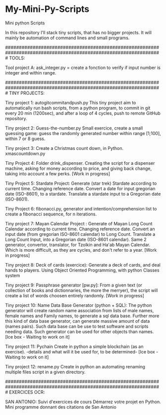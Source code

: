 # My-Mini-Py-Scripts
Mini python Scripts

In this repository I'll stack tiny scripts, that has no bigger projects. It will mainly be automation of command lines and small programs.

#################################################################################################################
TOOLS:

Tool project A: ask_integer.py = create a fonction to verify if input number is integer and within range.

#################################################################################################################
TINY PROJECTS:

Tiny project 1: autogitcommitandpush.py
This tiny project aim to automatically run bash scripts, from a python program, to commit in git every 20 min (1200sec), and after a loop of 4 cycles, push to remote GitHub repository.

Tiny project 2: Guess-the-number.py
Small exercice, create a small guessing game: guess the randomly generated number within range [1;100], within 7 or 8 guess.

Tiny project 3: Create a Christmas count down, in Python. xmascountdown.py

Tiny Project 4: Folder drink_dispenser. Creating the script for a dispenser machine, asking for money according to price, and giving back change, taking into account a few perks. 
	[Work in progress]

Tiny Project 5: Stardate Project: 
	Generate (star trek) Stardate according to current time. Changing reference date.
	Convert a date for input gregorian date (ISO-8601), to a stardate.
	Translate a stardate input to a Gregorian date (ISO-8601).

Tiny Project 6: fibonacci.py, generator and intention/comprehension list to create a fibonacci sequence, for n iterations.

Tiny project 7: Mayan Calendar Project :
	Generate of Mayan Long Count Calendar according to current time. Changing reference date.
	Convert an input date (from gregorian ISO-8601 calendar) to Long Count.
	Translate a Long Count Input, into a Gregorian date (ISO-8601 calendar).
	Same 2 generator, convertor, translator, for Tzolkin and Ha'ab Mayan Calendar. Which is more difficult, as they are cycles, and don't refer to a year.
	[Work in progress]
	
Tiny project 8: Deck of cards (exercice):
	Generate a deck of cards, and deal hands to players.
	Using Object Oriented Programming, with python Classes system
	
Tiny project 9: Passphrase generator [pw.py]:
	From a given text (or collection of books and dictionnaries, the more the merryer), the script will create a list of words choosen entirely randomly. 
	[Work in progress]

Tiny project 10: Name Data Base Generator (python + SQL):
	The python generator will create random name association from lists of male names, female names and Family names, to generate a sql data base. Further more this kind of data base generator, can generate massive amount of data (names pairs). Such data base can be use to test software and scripts needing data. Such generator can be used for other objects than names.
	[Ice box - Waiting to work on it]

Tiny project 11: Pychain
	Create in python a simple blockchain (as an exercise). -details and what will it be used for, to be determined-
	[Ice box - Waiting to work on it]

Tiny project 12: rename.py
	Create in python an automating renaming multiple files script in a given directory.
	
#################################################################################################################
EXERCICES OCR:

SAN ANTONIO: Suivi d'exercices de cours Démarrez votre projet en Python. Mini programme donnant des citations de San Antonio
